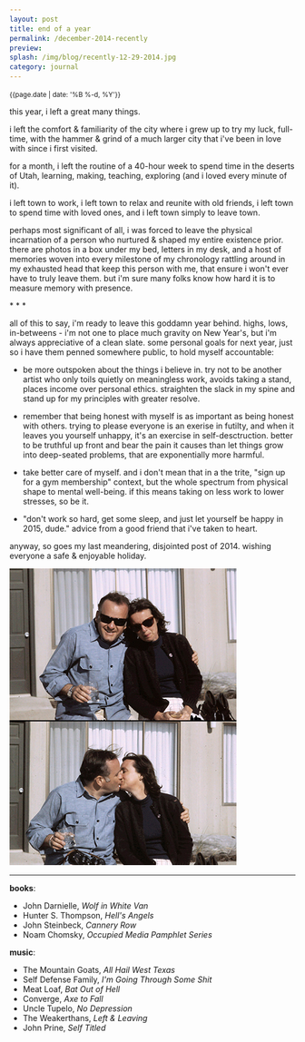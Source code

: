 ```yaml
---
layout: post
title: end of a year
permalink: /december-2014-recently
preview: 	
splash: /img/blog/recently-12-29-2014.jpg
category: journal
---
```


<small>{{page.date | date: '%B %-d, %Y'}}</small>

this year, i left a great many things. 

i left the comfort & familiarity of the city where i grew up to try my luck, full-time, with the hammer & grind of a much larger city that i've been in love with since i first visited. 

for a month, i left the routine of a 40-hour week to spend time in the deserts of Utah, learning, making, teaching, exploring (and i loved every minute of it). 

i left town to work, i left town to relax and reunite with old friends, i left town to spend time with loved ones, and i left town simply to leave town. 

perhaps most significant of all, i was forced to leave the physical incarnation of a person who nurtured & shaped my entire existence prior. there are photos in a box under my bed, letters in my desk, and a host of memories woven into every milestone of my chronology rattling around in my exhausted head that keep this person with me, that ensure i won't ever have to truly leave them. but i'm sure many folks know how hard it is to measure memory with presence.

<p class='center'>* * *</p>

all of this to say, i'm ready to leave this goddamn year behind. highs, lows, in-betweens - i'm not one to place much gravity on New Year's, but i'm always appreciative of a clean slate. some personal goals for next year, just so i have them penned somewhere public, to hold myself accountable: 

 - be more outspoken about the things i believe in. try not to be another artist who only toils quietly on meaningless work, avoids taking a stand, places income over personal ethics. straighten the slack in my spine and stand up for my principles with greater resolve.

 - remember that being honest with myself is as important as being honest with others. trying to please everyone is an exerise in futilty, and when it leaves you yourself unhappy, it's an exercise in self-desctruction. better to be truthful up front and bear the pain it causes than let things grow into deep-seated problems, that are exponentially more harmful.

 - take better care of myself. and i don't mean that in a the trite, "sign up for a gym membership" context, but the whole spectrum from physical shape to mental well-being. if this means taking on less work to lower stresses, so be it.

 - "don't work so hard, get some sleep, and just let yourself be happy in 2015, dude." advice from a good friend that i've taken to heart.

 anyway, so goes my last meandering, disjointed post of 2014. wishing everyone a safe & enjoyable holiday.

<p class='center'><img src='/img/blog/char-and-pepe.jpg' /></p>

---

__books__:

 - John Darnielle, _Wolf in White Van_
 - Hunter S. Thompson, _Hell's Angels_
 - John Steinbeck, _Cannery Row_
 - Noam Chomsky, _Occupied Media Pamphlet Series_

__music__:

 - The Mountain Goats, _All Hail West Texas_
 - Self Defense Family, _I'm Going Through Some Shit_
 - Meat Loaf, _Bat Out of Hell_
 - Converge, _Axe to Fall_
 - Uncle Tupelo, _No Depression_
 - The Weakerthans, _Left & Leaving_
 - John Prine, _Self Titled_
